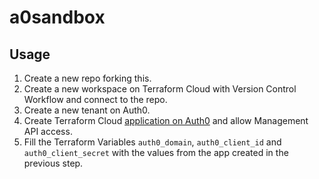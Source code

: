 # a0sandbox

## Usage

1. Create a new repo forking this.
2. Create a new workspace on Terraform Cloud with Version Control Workflow and connect to the repo.
3. Create a new tenant on Auth0.
4. Create Terraform Cloud [application on Auth0](https://manage.auth0.com/#/applications) and allow Management API access.
5. Fill the Terraform Variables `auth0_domain`, `auth0_client_id` and `auth0_client_secret` with the values from the app created in the previous step.
